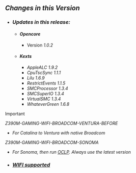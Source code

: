 ## _**Changes in this Version**_

- ### _Updates in this release:_    
    - #### _Opencore_
        - Version _1.0.2_

    

    - #### _Kexts_
        - _AppleALC 1.9.2_    
        - _CpuTscSync 1.1.1_
        - _Lilu 1.6.9_
        - _RestrictEvents 1.1.5_
        - _SMCProcessor 1.3.4_
        - _SMCSuperIO 1.3.4_
        - _VirtualSMC 1.3.4_
        - _WhateverGreen 1.6.8_  

> [!IMPORTANT]
> _Z390M-GAMING-WIFI-BROADCOM-VENTURA-BEFORE_
> - _For Catalina to Ventura with native Broadcom_
>
> _Z390M-GAMING-WIFI-BROADCOM-SONOMA_
> - _For Sonoma, then run [OCLP](https://github.com/dortania/OpenCore-Legacy-Patcher/releases). Always use the latest version_

- ### _[WIFI supported](https://dortania.github.io/Wireless-Buyers-Guide/unsupported.html#supported-chipsets)_
